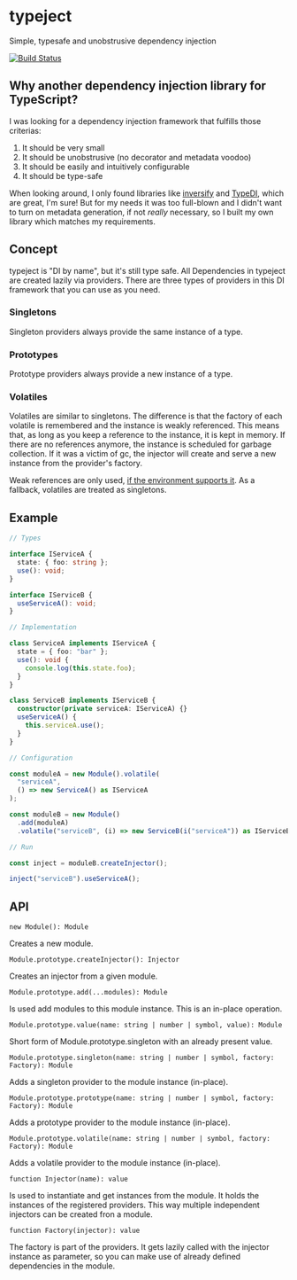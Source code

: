 # typeject

Simple, typesafe and unobstrusive dependency injection

[![Build Status](https://travis-ci.com/svi3c/typeject.svg?branch=main)](https://travis-ci.com/svi3c/typeject)

## Why another dependency injection library for TypeScript?

I was looking for a dependency injection framework that fulfills those criterias:

1. It should be very small
2. It should be unobstrusive (no decorator and metadata voodoo)
3. It should be easily and intuitively configurable
4. It should be type-safe

When looking around, I only found libraries like [inversify](https://www.npmjs.com/package/inversify) and [TypeDI](https://www.npmjs.com/package/typedi),
which are great, I'm sure! But for my needs it was too full-blown and I didn't want to turn on metadata generation, if not _really_ necessary, so I built my own library which matches my requirements.

## Concept

typeject is "DI by name", but it's still type safe.
All Dependencies in typeject are created lazily via providers.
There are three types of providers in this DI framework that you can use as you need.

### Singletons

Singleton providers always provide the same instance of a type.

### Prototypes

Prototype providers always provide a new instance of a type.

### Volatiles

Volatiles are similar to singletons. The difference is that the factory of each volatile is remembered and the instance is weakly referenced. This means that, as long as you keep a reference to the instance, it is kept in memory. If there are no references anymore, the instance is scheduled for garbage collection. If it was a victim of gc, the injector will create and serve a new instance from the provider's factory.

Weak references are only used, [if the environment supports it](https://developer.mozilla.org/en-US/docs/Web/JavaScript/Reference/Global_Objects/WeakRef#Browser_compatibility). As a fallback,
volatiles are treated as singletons.

## Example

```ts
// Types

interface IServiceA {
  state: { foo: string };
  use(): void;
}

interface IServiceB {
  useServiceA(): void;
}

// Implementation

class ServiceA implements IServiceA {
  state = { foo: "bar" };
  use(): void {
    console.log(this.state.foo);
  }
}

class ServiceB implements IServiceB {
  constructor(private serviceA: IServiceA) {}
  useServiceA() {
    this.serviceA.use();
  }
}

// Configuration

const moduleA = new Module().volatile(
  "serviceA",
  () => new ServiceA() as IServiceA
);

const moduleB = new Module()
  .add(moduleA)
  .volatile("serviceB", (i) => new ServiceB(i("serviceA")) as IServiceB);

// Run

const inject = moduleB.createInjector();

inject("serviceB").useServiceA();
```

## API

`new Module(): Module`

Creates a new module.

`Module.prototype.createInjector(): Injector`

Creates an injector from a given module.

`Module.prototype.add(...modules): Module`

Is used add modules to this module instance. This is an in-place operation.

`Module.prototype.value(name: string | number | symbol, value): Module`

Short form of Module.prototype.singleton with an already present value.

`Module.prototype.singleton(name: string | number | symbol, factory: Factory): Module`

Adds a singleton provider to the module instance (in-place).

`Module.prototype.prototype(name: string | number | symbol, factory: Factory): Module`

Adds a prototype provider to the module instance (in-place).

`Module.prototype.volatile(name: string | number | symbol, factory: Factory): Module`

Adds a volatile provider to the module instance (in-place).

`function Injector(name): value`

Is used to instantiate and get instances from the module. It holds the instances of the registered
providers. This way multiple independent injectors can be created fron a module.

`function Factory(injector): value`

The factory is part of the providers. It gets lazily called with the injector instance as parameter, so
you can make use of already defined dependencies in the module.
